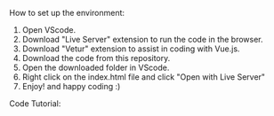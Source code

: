 How to set up the environment:
1. Open VScode.
2. Download "Live Server" extension to run the code in the browser. 
3. Download "Vetur" extension to assist in coding with Vue.js. 
4. Download the code from this repository.
5. Open the downloaded folder in VScode. 
6. Right click on the index.html file and click "Open with Live Server" 
7. Enjoy! and happy coding :)

Code Tutorial:   
